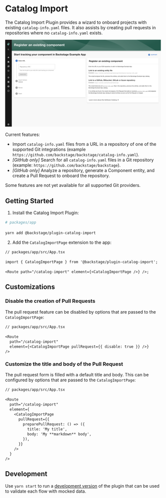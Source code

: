 # Catalog Import

The Catalog Import Plugin provides a wizard to onboard projects with existing `catalog-info.yaml` files.
It also assists by creating pull requests in repositories where no `catalog-info.yaml` exists.

![Catalog Import Plugin](./docs/catalog-import-screenshot.png)

Current features:

- Import `catalog-info.yaml` files from a URL in a repository of one of the supported Git integrations (example `https://github.com/backstage/backstage/catalog-info.yaml`).
- _[GitHub only]_ Search for all `catalog-info.yaml` files in a Git repository (example: `https://github.com/backstage/backstage`).
- _[GitHub only]_ Analyze a repository, generate a Component entity, and create a Pull Request to onboard the repository.

Some features are not yet available for all supported Git providers.

## Getting Started

1. Install the Catalog Import Plugin:

```bash
# packages/app

yarn add @backstage/plugin-catalog-import
```

2. Add the `CatalogImportPage` extension to the app:

```tsx
// packages/app/src/App.tsx

import { CatalogImportPage } from '@backstage/plugin-catalog-import';

<Route path="/catalog-import" element={<CatalogImportPage />} />;
```

## Customizations

### Disable the creation of Pull Requests

The pull request feature can be disabled by options that are passed to the `CatalogImportPage`:

```tsx
// packages/app/src/App.tsx

<Route
  path="/catalog-import"
  element={<CatalogImportPage pullRequest={{ disable: true }} />}
/>
```

### Customize the title and body of the Pull Request

The pull request form is filled with a default title and body.
This can be configured by options that are passed to the `CatalogImportPage`:

```tsx
// packages/app/src/App.tsx

<Route
  path="/catalog-import"
  element={
    <CatalogImportPage
      pullRequest={{
        preparePullRequest: () => ({
          title: 'My title',
          body: 'My **markdown** body',
        }),
      }}
    />
  }
/>
```

## Development

Use `yarn start` to run a [development version](./dev/index.tsx) of the plugin that can be used to validate each flow with mocked data.
